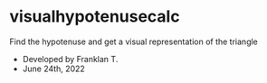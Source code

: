 # visualhypotenusecalc
Find the hypotenuse and get a visual representation of the triangle
- Developed by Franklan T.
- June 24th, 2022
